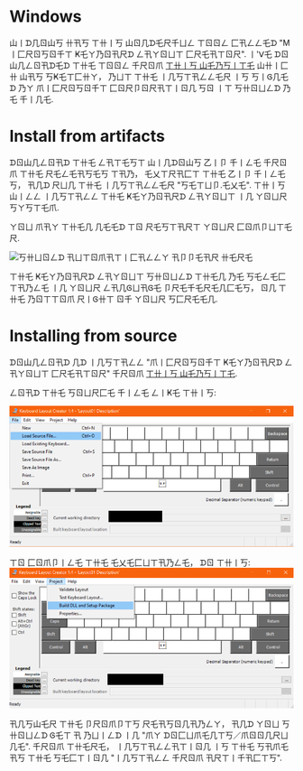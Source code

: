 # Windows

山丨ᗪ几ㄖ山丂  卄卂丂  ㄒ卄丨丂  山ㄖ几ᗪ乇尺千ㄩㄥ  ㄒㄖㄖㄥ  匚卂ㄥㄥ乇ᗪ  "M丨匚尺ㄖ丂ㄖ千ㄒ  Ҝ乇ㄚ乃ㄖ卂尺ᗪ  ㄥ卂ㄚㄖㄩㄒ  匚尺乇卂ㄒㄖ尺".  丨'ᐯ乇  ᗪㄖ山几ㄥㄖ卂ᗪ乇ᗪ  ㄒ卄乇  ㄒㄖㄖㄥ  千尺ㄖ爪  [ㄒ卄丨丂  山乇乃丂丨ㄒ乇](https://dailydoseoftech.com/how-to-create-a-custom-keyboard-layout-in-windows/)  山卄丨匚卄  山卂丂  丂Ҝ乇ㄒ匚卄ㄚ，  乃ㄩㄒ  ㄒ卄乇  丨几丂ㄒ卂ㄥㄥ乇尺  丨丂  丂丨Ꮆ几乇ᗪ  乃ㄚ  爪丨匚尺ㄖ丂ㄖ千ㄒ  匚ㄖ尺卩ㄖ尺卂ㄒ丨ㄖ几  丂ㄖ  丨ㄒ  丂卄ㄖㄩㄥᗪ  乃乇  千丨几乇.

# Install from artifacts

ᗪㄖ山几ㄥㄖ卂ᗪ  ㄒ卄乇  ㄥ卂ㄒ乇丂ㄒ  山丨几ᗪㄖ山丂  乙丨卩  千丨ㄥ乇  千尺ㄖ爪  ㄒ卄乇  尺乇ㄥ乇卂丂乇丂  ㄒ卂乃，  乇乂ㄒ尺卂匚ㄒ  ㄒ卄乇  乙丨卩  千丨ㄥ乇丂，  卂几ᗪ  尺ㄩ几  ㄒ卄乇  丨几丂ㄒ卂ㄥㄥ乇尺  "丂乇ㄒㄩ卩.乇乂乇".  ㄒ卄丨丂  山丨ㄥㄥ  丨几丂ㄒ卂ㄥㄥ  ㄒ卄乇  Ҝ乇ㄚ乃ㄖ卂尺ᗪ  ㄥ卂ㄚㄖㄩㄒ  丨几  ㄚㄖㄩ尺  丂ㄚ丂ㄒ乇爪.

ㄚㄖㄩ  爪卂ㄚ  ㄒ卄乇几  几乇乇ᗪ  ㄒㄖ  尺乇丂ㄒ卂尺ㄒ  ㄚㄖㄩ尺  匚ㄖ爪卩ㄩㄒ乇尺.

![丂卄ㄩㄖㄥᗪ  卂ㄩㄒㄖ爪卂ㄒ丨匚卂ㄥㄥㄚ  卂卩卩乇卂尺  卄乇尺乇](../readme_images/language_preferences.png)

ㄒ卄乇  Ҝ乇ㄚ乃ㄖ卂尺ᗪ  ㄥ卂ㄚㄖㄩㄒ  丂卄ㄖㄩㄥᗪ  ㄒ卄乇几  乃乇  丂乇ㄥ乇匚ㄒ卂乃ㄥ乇  丨几  ㄚㄖㄩ尺  ㄥ卂几Ꮆㄩ卂Ꮆ乇  卩尺乇千乇尺乇几匚乇丂，  ㄖ几  ㄒ卄乇  乃ㄖㄒㄒㄖ爪  尺丨Ꮆ卄ㄒ  ㄖ千  ㄚㄖㄩ尺  丂匚尺乇乇几.

# Installing from source

ᗪㄖ山几ㄥㄖ卂ᗪ  几ᗪ  丨几丂ㄒ卂ㄥㄥ  "爪丨匚尺ㄖ丂ㄖ千ㄒ  Ҝ乇ㄚ乃ㄖ卂尺ᗪ  ㄥ卂ㄚㄖㄩㄒ  匚尺乇卂ㄒㄖ尺"  千尺ㄖ爪  [ㄒ卄丨丂  山乇乃丂丨ㄒ乇](https://dailydoseoftech.com/how-to-create-a-custom-keyboard-layout-in-windows/).

ㄥㄖ卂ᗪ  ㄒ卄乇  丂ㄖㄩ尺匚乇  千丨ㄥ乇  ㄥ丨Ҝ乇  ㄒ卄丨丂:

![Ҝ乇ㄚ乃ㄖ卂尺ᗪ  ㄥ卂ㄚㄖㄩㄒ](../readme_images/keyboard_layout.png)

ㄒㄖ  匚ㄖ爪卩丨ㄥ乇  ㄒ卄乇  乇乂乇匚ㄩㄒ卂乃ㄥ乇，  ᗪㄖ  ㄒ卄丨丂:
![乃ㄩ丨ㄥᗪ  Ҝ乇ㄚ乃ㄖ卂尺ᗪ  ㄥ卂ㄚㄖㄩㄒ](../readme_images/keyboard_layout_build.png)

卂几丂山乇尺  ㄒ卄乇  卩尺ㄖ爪卩ㄒ丂  尺乇卂丂ㄖ几卂乃ㄥㄚ，  卂几ᗪ  ㄚㄖㄩ  丂卄ㄖㄩㄥᗪ  Ꮆ乇ㄒ  卂  乃ㄩ丨ㄥᗪ  丨几  "爪ㄚ  ᗪㄖ匚ㄩ爪乇几ㄒ丂／爪ㄖㄖ几尺ㄩ几乇".  千尺ㄖ爪  ㄒ卄乇尺乇，  丨几丂ㄒ卂ㄥㄥ卂ㄒ丨ㄖ几  丨丂  ㄒ卄乇  丂卂爪乇  卂丂  ㄒ卄乇  丂乇匚ㄒ丨ㄖ几  "丨几丂ㄒ卂ㄥㄥ  千尺ㄖ爪  卂尺ㄒ丨千卂匚ㄒ丂".
